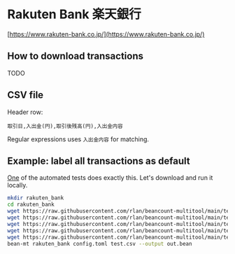 # Rakuten Bank 楽天銀行

[https://www.rakuten-bank.co.jp/](https://www.rakuten-bank.co.jp/)

## How to download transactions

TODO

## CSV file

Header row:

```csv
取引日,入出金(円),取引後残高(円),入出金内容
```

Regular expressions uses `入出金内容` for matching.

## Example: label all transactions as default

[One](https://github.com/rlan/beancount-multitool/tree/main/tests/data/rakuten_bank) of the automated tests does exactly this. Let's download and run it locally.

```sh
mkdir rakuten_bank
cd rakuten_bank
wget https://raw.githubusercontent.com/rlan/beancount-multitool/main/tests/data/rakuten_bank/config.toml
wget https://raw.githubusercontent.com/rlan/beancount-multitool/main/tests/data/rakuten_bank/credit_mapping.toml
wget https://raw.githubusercontent.com/rlan/beancount-multitool/main/tests/data/rakuten_bank/debit_mapping.toml
wget https://raw.githubusercontent.com/rlan/beancount-multitool/main/tests/data/rakuten_bank/test.bean
wget https://raw.githubusercontent.com/rlan/beancount-multitool/main/tests/data/rakuten_bank/test.csv
bean-mt rakuten_bank config.toml test.csv --output out.bean
```
